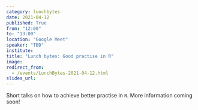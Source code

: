 ```yaml
---
category: lunchbytes
date: 2021-04-12
published: True
from: "12:00"
to: "13:00"
location: "Google Meet"
speaker: "TBD"
institute:
title: "Lunch bytes: Good practise in R"
image:
redirect_from:
  - /events/LunchBytes-2021-04-12.html
slides_url:
---
```


Short talks on how to achieve better practise in `R`. More information coming soon!
